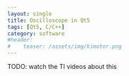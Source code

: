 ```yaml
---
layout: single
title: Oscilloscope in Qt5
tags: [Qt5, C/C++]
category: software
#header:
#    teaser: /assets/img/kimotor.png
---
```


TODO: watch the TI videos about this
